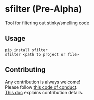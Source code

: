 # sfilter (Pre-Alpha)
Tool for filtering out stinky/smelling code

## Usage
```shell
pip install sfilter
sfilter <path to project or file>
```

## Contributing
Any contribution is always welcome!  
Please follow [this code of conduct](./CODE_OF_CONDUCT.md).  
[This doc](./CONTRIBUTING.md) explains contribution details.
